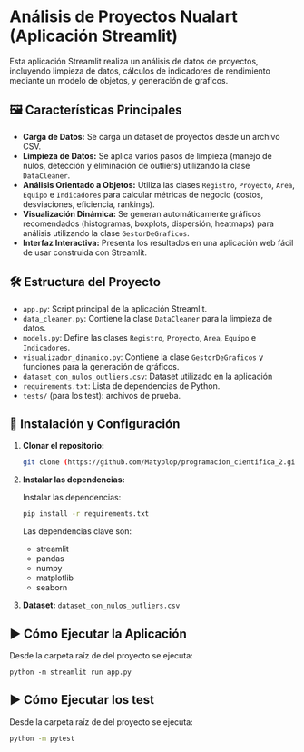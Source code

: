 # Análisis de Proyectos Nualart (Aplicación Streamlit)

Esta aplicación Streamlit realiza un análisis de datos de proyectos, incluyendo limpieza de datos, cálculos de indicadores de rendimiento mediante un modelo de objetos, y generación de graficos.

## 🖼️ Características Principales

* **Carga de Datos:** Se carga un dataset de proyectos desde un archivo CSV.
* **Limpieza de Datos:** Se aplica varios pasos de limpieza (manejo de nulos, detección y eliminación de outliers) utilizando la clase `DataCleaner`.
* **Análisis Orientado a Objetos:** Utiliza las clases `Registro`, `Proyecto`, `Area`, `Equipo` e `Indicadores` para calcular métricas de negocio (costos, desviaciones, eficiencia, rankings).
* **Visualización Dinámica:** Se generan automáticamente gráficos recomendados (histogramas, boxplots, dispersión, heatmaps) para análisis utilizando la clase `GestorDeGraficos`.
* **Interfaz Interactiva:** Presenta los resultados en una aplicación web fácil de usar construida con Streamlit.

## 🛠️ Estructura del Proyecto

* `app.py`: Script principal de la aplicación Streamlit.
* `data_cleaner.py`: Contiene la clase `DataCleaner` para la limpieza de datos.
* `models.py`: Define las clases `Registro`, `Proyecto`, `Area`, `Equipo` e `Indicadores`.
* `visualizador_dinamico.py`: Contiene la clase `GestorDeGraficos` y funciones para la generación de gráficos.
* `dataset_con_nulos_outliers.csv`: Dataset utilizado en la aplicación
* `requirements.txt`: Lista de dependencias de Python.
* `tests/` (para los test): archivos de prueba.



## 🚀 Instalación y Configuración

1.  **Clonar el repositorio:**
    ```bash
    git clone (https://github.com/Matyplop/programacion_cientifica_2.git)
    
    ```



3.  **Instalar las dependencias:**
   
    Instalar las dependencias:
    ```bash
    pip install -r requirements.txt
    ```
    Las dependencias clave son:
    * streamlit
    * pandas
    * numpy
    * matplotlib
    * seaborn

4.  **Dataset:**
    `dataset_con_nulos_outliers.csv` 

## ▶️ Cómo Ejecutar la Aplicación

Desde la carpeta raíz de del proyecto se ejecuta:


`python -m streamlit run app.py` 

## ▶️ Cómo Ejecutar los test

Desde la carpeta raíz de del proyecto se ejecuta:

```bash
python -m pytest
